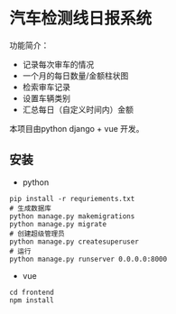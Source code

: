 # 汽车检测线日报系统

功能简介：

* 记录每次审车的情况
* 一个月的每日数量/金额柱状图
* 检索审车记录
* 设置车辆类别
* 汇总每日（自定义时间内）金额

本项目由python django + vue 开发。

## 安装

- python

```shell
pip install -r requriements.txt 
# 生成数据库
python manage.py makemigrations
python manage.py migrate
# 创建超级管理员
python manage.py createsuperuser
# 运行
python manage.py runserver 0.0.0.0:8000
```

- vue

```shell
cd frontend
npm install
```